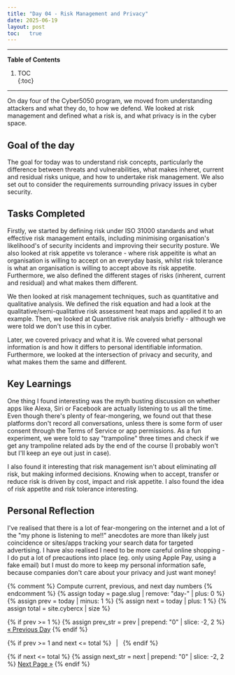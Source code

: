 ```yaml
---
title: "Day 04 - Risk Management and Privacy"
date: 2025-06-19
layout: post
toc:   true
---
```


---

**Table of Contents**
1. TOC  
{:toc}

---

On day four of the Cyber5050 program, we moved from understanding attackers and what they do, to how we defend. We looked at risk management and defined what a risk is, and what privacy is in the cyber space.


## Goal of the day
The goal for today was to understand risk concepts, particularly the difference between threats and vulnerabilities, what makes inheret, current and residual risks unique, and how to undertake risk management. We also set out to consider the requirements surrounding privacy issues in cyber security.

## Tasks Completed

Firstly, we started by defining risk under ISO 31000 standards and what effective risk management entails, including minimising organisation's likelihood's of security incidents and improving their security posture. We also looked at risk appetite vs tolerance - where risk appeitite is what an organisation is willing to accept on an everyday basis, whilst risk tolerance is what an organisation is willing to accept above its risk appetite. Furthermore, we also defined the different stages of risks (inherent, current and residual) and what makes them different.

We then looked at risk management techniques, such as quantitative and qualitative analysis. We defined the risk equation and had a look at the qualitative/semi-qualitative risk assessment heat maps and applied it to an example. Then, we looked at Quantitative risk analysis briefly - although we were told we don't use this in cyber.

Later, we covered privacy and what it is. We covered what personal information is and how it differs to personal identifiable information. Furthermore, we looked at the intersection of privacy and security, and what makes them the same and different. 

## Key Learnings

One thing I found interesting was the myth busting discussion on whether apps like Alexa, Siri or Facebook are actually listening to us all the time. Even though there's plenty of fear-mongering, we found out that these platforms don't record all conversations, unless there is some form of user consent through the Terms of Service or app permissions. As a fun experiment, we were told to say "trampoline" three times and check if we get any trampoline related ads by the end of the course (I probably won't but I'll keep an eye out just in case).

I also found it interesting that risk management isn't about eliminating *all* risk, but making informed decisions. Knowing when to accept, transfer or reduce risk is driven by cost, impact and risk appetite. I also found the idea of risk appetite and risk tolerance interesting.

## Personal Reflection

I've realised that there is a lot of fear-mongering on the internet and a lot of the "my phone is listening to me!!" anecdotes are more than likely just coincidence or sites/apps tracking your search data for targeted advertising. I have also realised I need to be more careful online shopping - I do put a lot of precautions into place (eg. only using Apple Pay, using a fake email) but I must do more to keep my personal information safe, because companies don't care about your privacy and just want money!

{% comment %}
  Compute current, previous, and next day numbers
{% endcomment %}
{% assign today = page.slug | remove: "day-" | plus: 0 %}
{% assign prev  = today | minus: 1 %}
{% assign next  = today | plus: 1 %}
{% assign total = site.cybercx | size %}

<nav class="day-nav">
  {% if prev >= 1 %}
    {% assign prev_str = prev | prepend: "0" | slice: -2, 2 %}
    <a href="/cybercx/day-{{ prev_str }}/">« Previous Day</a>
  {% endif %}

  {% if prev >= 1 and next <= total %}
    &ensp;|&ensp;
  {% endif %}

  {% if next <= total %}
    {% assign next_str = next | prepend: "0" | slice: -2, 2 %}
    <a href="/cybercx/day-{{ next_str }}/">Next Page »</a>
  {% endif %}
</nav>